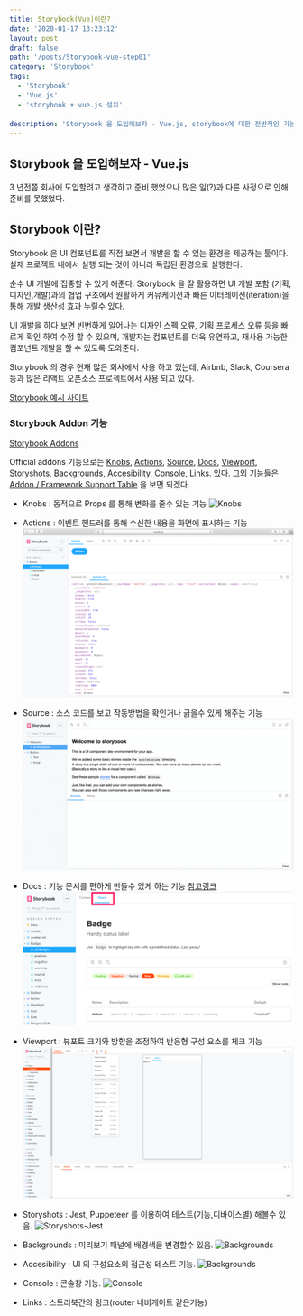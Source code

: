 ```yaml
---
title: Storybook(Vue)이란?
date: '2020-01-17 13:23:12'
layout: post
draft: false
path: '/posts/Storybook-vue-step01'
category: 'Storybook'
tags:
  - 'Storybook'
  - 'Vue.js'
  - 'storybook + vue.js 설치'

description: 'Storybook 을 도입해보자 - Vue.js, storybook에 대한 전반적인 기능 파악'
---
```


## Storybook 을 도입해보자 - Vue.js

3 년전쯤 회사에 도입할려고 생각하고 준비 했었으나 많은 일(?)과 다른 사정으로 인해 준비를 못했었다.

## Storybook 이란?

Storybook 은 UI 컴포넌트를 직접 보면서 개발을 할 수 있는 환경을 제공하는 툴이다. 실제 프로젝트 내에서 실행 되는 것이 아니라 독립된 환경으로 실행한다.

순수 UI 개발에 집중할 수 있게 해준다. Storybook 을 잘 활용하면 UI 개발 포함 (기획,디자인,개발)과의 협업 구조에서 원활하게 커뮤케이션과 빠른 이터레이션(iteration)을 통해 개발 생산성 효과 누릴수 있다.

UI 개발을 하다 보면 빈번하게 일어나는 디자인 스펙 오류, 기획 프로세스 오류 등을 빠르게 확인 하여 수정 할 수 있으며, 개발자는 컴포넌트를 더욱 유연하고, 재사용 가능한 컴포넌트 개발을 할 수 있도록 도와준다.

Storybook 의 경우 현재 많은 회사에서 사용 하고 있는데, Airbnb, Slack, Coursera 등과 많은 리액트 오픈소스 프로젝트에서 사용 되고 있다.

[Storybook 예시 사이트](https://storybook.js.org/docs/examples/)

### Storybook Addon 기능

[Storybook Addons](https://storybook.js.org/addons/)

Official addons 기능으로는 [Knobs](https://github.com/storybookjs/storybook/tree/master/addons/knobs), [Actions](https://github.com/storybookjs/storybook/blob/master/addons/actions/README.md), [Source](https://github.com/storybookjs/storybook/tree/master/addons/storysource), [Docs](https://github.com/storybookjs/storybook/tree/master/addons/docs), [Viewport](https://github.com/storybookjs/storybook/tree/master/addons/viewport), [Storyshots](https://github.com/storybookjs/storybook/tree/master/addons/storyshots), [Backgrounds](Backgrounds), [Accesibility](https://github.com/storybookjs/storybook/tree/master/addons/a11y), [Console](https://github.com/storybookjs/storybook-addon-console), [Links](https://github.com/storybookjs/storybook/tree/master/addons/links). 있다.
그외 기능들은 [Addon / Framework Support Table](https://github.com/storybookjs/storybook/blob/next/ADDONS_SUPPORT.md) 을 보면 되겠다.

- Knobs : 동적으로 Props 를 통해 변화를 줄수 있는 기능
  ![Knobs](https://raw.githubusercontent.com/storybookjs/storybook/master/addons/knobs/docs/storybook-knobs-example.png)

- Actions : 이벤트 핸드러를 통해 수신한 내용을 화면에 표시하는 기능
  ![Actions](https://raw.githubusercontent.com/storybookjs/storybook/HEAD/addons/actions/docs/screenshot.png)

- Source : 소스 코드를 보고 작동방법을 확인거나 긁을수 있게 해주는 기능
  ![Source](https://raw.githubusercontent.com/storybookjs/storybook/master/addons/storysource/docs/demo.gif)

- Docs : 기능 문서를 편하게 만들수 있게 하는 기능 [참고링크](https://github.com/storybookjs/storybook/blob/master/addons/docs/docs/docspage.md)
  ![Docs](https://raw.githubusercontent.com/storybookjs/storybook/master/addons/docs/docs/media/docs-tab.png)

- Viewport : 뷰포트 크기와 방향을 조정하여 반응형 구성 요소를 체크 기능
  ![Viewport](https://raw.githubusercontent.com/storybookjs/storybook/master/addons/viewport/docs/viewport.png)

- Storyshots : Jest, Puppeteer 를 이용하여 테스트(기능,디바이스별) 해볼수 있음.
  ![Storyshots-Jest](https://raw.githubusercontent.com/storybookjs/storybook/HEAD/addons/storyshots/storyshots-core/docs/storyshots-fail.png)

- Backgrounds : 미리보기 패널에 배경색을 변경할수 있음.
  ![Backgrounds](https://raw.githubusercontent.com/storybookjs/storybook/master/docs/static/img/addon-backgrounds.gif)

- Accesibility : UI 의 구성요소의 접근성 테스트 기능.
  ![Backgrounds](https://raw.githubusercontent.com/storybookjs/storybook/HEAD/addons/a11y/docs/screenshot.png)

- Console : 콘솔창 기능.
  ![Console](https://raw.githubusercontent.com/storybooks/storybook-addon-console/master/docs/storybook-addon-console.png)

- Links : 스토리북간의 링크(router 네비게이트 같은기능)
